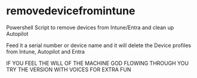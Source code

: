 # removedevicefromintune
Powershell Script to remove devices from Intune/Entra and clean up Autopilot

Feed it a serial number or device name and it will delete the Device profiles from Intune, Autopilot and Entra


IF YOU FEEL THE WILL OF THE MACHINE GOD FLOWING THROUGH YOU TRY THE VERSION WITH VOICES FOR EXTRA FUN
